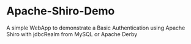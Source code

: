 Apache-Shiro-Demo
=================

A simple WebApp to demonstrate a Basic Authentication using Apache Shiro with jdbcRealm from MySQL or Apache Derby